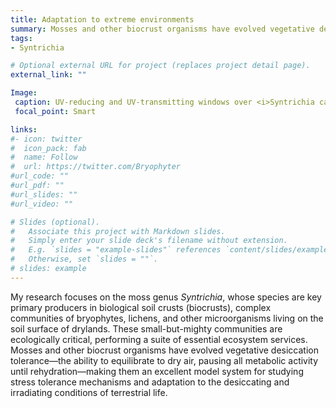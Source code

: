 ```yaml
---
title: Adaptation to extreme environments
summary: Mosses and other biocrust organisms have evolved vegetative desiccation tolerance—the ability to equilibrate to dry air, pausing all metabolic activity until rehydration—making them an excellent model system for studying adaptation to the desiccating and irradiating conditions of terrestrial life.
tags:
- Syntrichia

# Optional external URL for project (replaces project detail page).
external_link: ""

Image:
 caption: UV-reducing and UV-transmitting windows over <i>Syntrichia caninervis</i> cushions in the Mojave Desert.  
 focal_point: Smart

links:
#- icon: twitter
#  icon_pack: fab
#  name: Follow
#  url: https://twitter.com/Bryophyter
#url_code: ""
#url_pdf: ""
#url_slides: ""
#url_video: ""

# Slides (optional).
#   Associate this project with Markdown slides.
#   Simply enter your slide deck's filename without extension.
#   E.g. `slides = "example-slides"` references `content/slides/example-slides.md`.
#   Otherwise, set `slides = ""`.
# slides: example
---
```


My research focuses on the moss genus <i>Syntrichia</i>, whose species are key primary producers in biological soil crusts (biocrusts), complex communities of bryophytes, lichens, and other microorganisms living on the soil surface of drylands. 
These small-but-mighty communities are ecologically critical, performing a suite of essential ecosystem services. 
Mosses and other biocrust organisms have evolved vegetative desiccation tolerance—the ability to equilibrate to dry air, pausing all metabolic activity until rehydration—making them an excellent model system for studying stress tolerance mechanisms and adaptation to the desiccating and irradiating conditions of terrestrial life.

